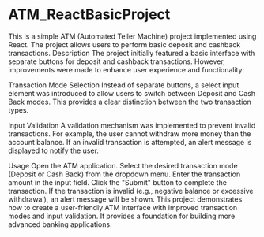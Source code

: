 # ATM_ReactBasicProject

This is a simple ATM (Automated Teller Machine) project implemented using React. The project allows users to perform basic deposit and cashback transactions.
Description
The project initially featured a basic interface with separate buttons for deposit and cashback transactions. However, improvements were made to enhance user experience and functionality:

Transaction Mode Selection
Instead of separate buttons, a select input element was introduced to allow users to switch between Deposit and Cash Back modes. This provides a clear distinction between the two transaction types.

Input Validation
A validation mechanism was implemented to prevent invalid transactions. For example, the user cannot withdraw more money than the account balance. If an invalid transaction is attempted, an alert message is displayed to notify the user.

Usage
Open the ATM application.
Select the desired transaction mode (Deposit or Cash Back) from the dropdown menu.
Enter the transaction amount in the input field.
Click the "Submit" button to complete the transaction.
If the transaction is invalid (e.g., negative balance or excessive withdrawal), an alert message will be shown.
This project demonstrates how to create a user-friendly ATM interface with improved transaction modes and input validation. It provides a foundation for building more advanced banking applications.
